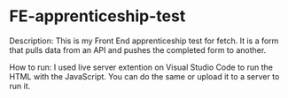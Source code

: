 # FE-apprenticeship-test

Description:
This is my Front End apprenticeship test for fetch. It is a form that pulls data from an API and pushes the completed form to another.

How to run:
I used live server extention on Visual Studio Code to run the HTML with the JavaScript. You can do the same or upload it to a server to run it.


